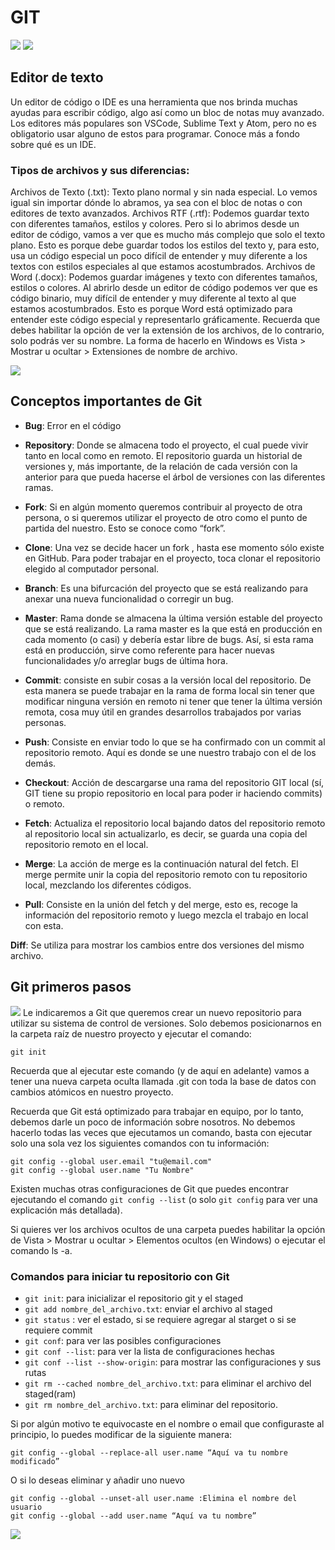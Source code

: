 # GIT

![](./git%201.webp)
![](git_2.webp)

## Editor de texto
Un editor de código o IDE es una herramienta que nos brinda muchas ayudas para escribir código, algo así como un bloc de notas muy avanzado. Los editores más populares son VSCode, Sublime Text y Atom, pero no es obligatorio usar alguno de estos para programar. Conoce más a fondo sobre qué es un IDE.

### Tipos de archivos y sus diferencias:
Archivos de Texto (.txt): Texto plano normal y sin nada especial. Lo vemos igual sin importar dónde lo abramos, ya sea con el bloc de notas o con editores de texto avanzados.
Archivos RTF (.rtf): Podemos guardar texto con diferentes tamaños, estilos y colores. Pero si lo abrimos desde un editor de código, vamos a ver que es mucho más complejo que solo el texto plano. Esto es porque debe guardar todos los estilos del texto y, para esto, usa un código especial un poco difícil de entender y muy diferente a los textos con estilos especiales al que estamos acostumbrados.
Archivos de Word (.docx): Podemos guardar imágenes y texto con diferentes tamaños, estilos o colores. Al abrirlo desde un editor de código podemos ver que es código binario, muy difícil de entender y muy diferente al texto al que estamos acostumbrados. Esto es porque Word está optimizado para entender este código especial y representarlo gráficamente.
Recuerda que debes habilitar la opción de ver la extensión de los archivos, de lo contrario, solo podrás ver su nombre. La forma de hacerlo en Windows es Vista > Mostrar u ocultar > Extensiones de nombre de archivo.

![](./git_3.webp)

## Conceptos importantes de Git
- **Bug**: Error en el código

- **Repository**: Donde se almacena todo el proyecto, el cual puede vivir tanto en local como en remoto. El repositorio guarda un historial de versiones y, más importante, de la relación de cada versión con la anterior para que pueda hacerse el árbol de versiones con las diferentes ramas.

- **Fork**: Si en algún momento queremos contribuir al proyecto de otra persona, o si queremos utilizar el proyecto de otro como el punto de partida del nuestro. Esto se conoce como “fork”.

- **Clone**: Una vez se decide hacer un fork , hasta ese momento sólo existe en GitHub. Para poder trabajar en el proyecto, toca clonar el repositorio elegido al computador personal.

- **Branch**: Es una bifurcación del proyecto que se está realizando para anexar una nueva funcionalidad o corregir un bug.

- **Master**: Rama donde se almacena la última versión estable del proyecto que se está realizando. La rama master es la que está en producción en cada momento (o casi) y debería estar libre de bugs. Así, si esta rama está en producción, sirve como referente para hacer nuevas funcionalidades y/o arreglar bugs de última hora.

- **Commit**: consiste en subir cosas a la versión local del repositorio. De esta manera se puede trabajar en la rama de forma local sin tener que modificar ninguna versión en remoto ni tener que tener la última versión remota, cosa muy útil en grandes desarrollos trabajados por varias personas.

- **Push**: Consiste en enviar todo lo que se ha confirmado con un commit al repositorio remoto. Aquí es donde se une nuestro trabajo con el de los demás.

- **Checkout**: Acción de descargarse una rama del repositorio GIT local (sí, GIT tiene su propio repositorio en local para poder ir haciendo commits) o remoto.

- **Fetch**: Actualiza el repositorio local bajando datos del repositorio remoto al repositorio local sin actualizarlo, es decir, se guarda una copia del repositorio remoto en el local.

- **Merge**: La acción de merge es la continuación natural del fetch. El merge permite unir la copia del repositorio remoto con tu repositorio local, mezclando los diferentes códigos.

- **Pull**: Consiste en la unión del fetch y del merge, esto es, recoge la información del repositorio remoto y luego mezcla el trabajo en local con esta.

**Diff**: Se utiliza para mostrar los cambios entre dos versiones del mismo archivo.


## Git primeros pasos
![](./git_4.webp)
Le indicaremos a Git que queremos crear un nuevo repositorio para utilizar su sistema de control de versiones. Solo debemos posicionarnos en la carpeta raíz de nuestro proyecto y ejecutar el comando:

````
git init
````
Recuerda que al ejecutar este comando (y de aquí en adelante) vamos a tener una nueva carpeta oculta llamada .git con toda la base de datos con cambios atómicos en nuestro proyecto.

Recuerda que Git está optimizado para trabajar en equipo, por lo tanto, debemos darle un poco de información sobre nosotros. No debemos hacerlo todas las veces que ejecutamos un comando, basta con ejecutar solo una sola vez los siguientes comandos con tu información:

````
git config --global user.email "tu@email.com"
git config --global user.name "Tu Nombre"
````
Existen muchas otras configuraciones de Git que puedes encontrar ejecutando el comando ````git config --list```` (o solo ````git config```` para ver una explicación más detallada).

Si quieres ver los archivos ocultos de una carpeta puedes habilitar la opción de Vista > Mostrar u ocultar > Elementos ocultos (en Windows) o ejecutar el comando ls -a.

### Comandos para iniciar tu repositorio con Git
- ````git init````: para inicializar el repositorio git y el staged
- ````git add nombre_del_archivo.txt````: enviar el archivo al staged
- ````git status```` : ver el estado, si se requiere agregar al starget o si se requiere commit
- ````git conf````: para ver las posibles configuraciones
- ````git conf --list````: para ver la lista de configuraciones hechas
- ````git conf --list --show-origin````: para mostrar las configuraciones y sus rutas
- ````git rm --cached nombre_del_archivo.txt````: para eliminar el archivo del staged(ram)
- ````git rm nombre_del_archivo.txt````: para eliminar del repositorio.


Si por algún motivo te equivocaste en el nombre o email que configuraste al principio, lo puedes modificar de la siguiente manera:

````
git config --global --replace-all user.name “Aquí va tu nombre modificado”
````
O si lo deseas eliminar y añadir uno nuevo
````
git config --global --unset-all user.name :Elimina el nombre del usuario
git config --global --add user.name “Aquí va tu nombre”
````

![](git_5.webp)